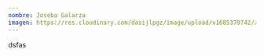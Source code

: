 ```yaml
---
nombre: Joseba Galarza
imagen: https://res.cloudinary.com/dasijlpgz/image/upload/v1685370742/artistas/Joseba%20Galarza/Foto_manos.png
---
```

d﻿sfas